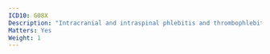 ```yaml
---
ICD10: G08X
Description: "Intracranial and intraspinal phlebitis and thrombophlebitis"
Matters: Yes
Weight: 1
---
```

